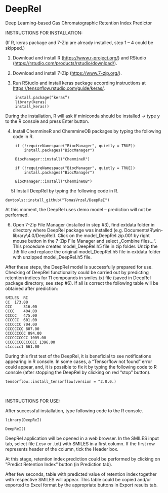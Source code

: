 # DeepReI
 Deep Learning-based Gas Chromatographic Retention Index Predictor

INSTRUCTIONS FOR INSTALLATION:

(If R, keras package and 7-Zip are already installed, step 1 – 4 could be skipped.)

1) Download and install R (https://www.r-project.org/) and RStudio (https://rstudio.com/products/rstudio/download/).

2) Download and install 7-Zip (https://www.7-zip.org/).

3) Run RStudio and install keras package according instructions at https://tensorflow.rstudio.com/guide/keras/.
		
		install.package(“keras”)
		library(keras)
		install_keras()
	
During the installation, R will ask if miniconda should be installed -> type y to the R console and press Enter button.

4) Install ChemmineR and ChemmineOB packages by typing the following code in R.

		if (!requireNamespace("BiocManager", quietly = TRUE))
    		install.packages("BiocManager")

		BiocManager::install("ChemmineR")

		if (!requireNamespace("BiocManager", quietly = TRUE))
	    	install.packages("BiocManager")

		BiocManager::install("ChemmineOB")

 
5) Install DeepReI by typing the following code in R.
	
	devtools::install_github("TomasVrzal/DeepReI")

At this moment, the DeepReI uses demo model – prediction will not be performed.

6) Open 7-Zip File Manager (installed in step #3), find extdata folder in directory where DeepReI package was installed (e.g. Documents\R\win-library\4.0/DeepReI). Click on the model_DeepReI.zip.001 by right mouse button in the 7-Zip File Manager and select „Combine files…“. This procedure creates model_DeepReI.h5 file in zip folder. Unzip the .h5 file and replace the original model_DeepReI.h5 file in extdata folder with unzipped model_DeepReI.h5 file.

After these steps, the DeepReI model is successfully prepared for use. Checking of DeepReI functionality could be carried out by predicting retention indices for 11 compounds in smiles.txt file (saved in DeepReI package directory, see step #6). If all is correct the following table will be obtained after prediction:

	SMILES 	RI 
	CC 	173.00 
	CCC 	316.00 
	CCCC 	404.00 
	CCCCC 	475.00 
	CCCCCC 	601.00 
	CCCCCCC 704.00 
	CCCCCCCC 807.00 
	CCCCCCCCC 894.00 
	CCCCCCCCCC 1005.00 
	CCCCCCCCCCCCCC 1396.00 
	c1ccccc1 661.00 

During this first test of the DeepReI, it is beneficial to see notifications appearing in R console. In some cases, a “Tensorflow not found” error could appear, and, it is possible to fix it by typing the following code to R console (after stopping the DeepReI by clicking on red “stop” button).

	tensorflow::install_tensorflow(version = “2.0.0.)
 

INSTRUCTIONS FOR USE:

After successful installation, type following code to the R console.

	library(DeepReI)

	DeepReI()

DeepReI application will be opened in a web browser.
In the SMILES input tab, select file (.csv or .txt) with SMILES in a first column. If the first row represents header of the column, tick the Header box.

At this stage, retention index prediction could be performed by clicking on "Predict Retention Index" button (in Prediction tab).

After few seconds, table with predicted value of retention index together with respective SMILES will appear. This table could be copied and/or exported to Excel format by the appropriate buttons in Export results tab.
